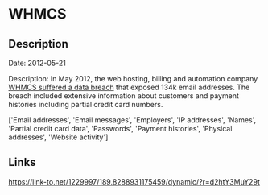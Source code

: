 # WHMCS

## Description

Date: 2012-05-21

Description:
In May 2012, the web hosting, billing and automation company <a href="http://news.softpedia.com/news/UGNazi-Leaks-1-7-GB-of-Data-from-WHMCS-Servers-270914.shtml" target="_blank" rel="noopener">WHMCS suffered a data breach</a> that exposed 134k email addresses. The breach included extensive information about customers and payment histories including partial credit card numbers.


['Email addresses', 'Email messages', 'Employers', 'IP addresses', 'Names', 'Partial credit card data', 'Passwords', 'Payment histories', 'Physical addresses', 'Website activity']

## Links

https://link-to.net/1229997/189.8288931175459/dynamic/?r=d2htY3MuY29t